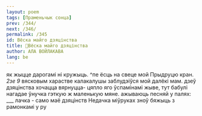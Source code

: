 ```yaml
---
layout: poem
tags: [Праменьчык сонца]
prev: /344/
next: /346/
permalink: /345
id: Вёска майго дзяцінства
title: 🚧Вёска майго дзяцінства
author: АЛА ВОЙЛАКАВА
lang: be
---
```



як жыцце дарогамі ні кружыць.
^пе ёсць на свеце мой Прыдруцю кран.
_2зе_ _9_ вясковым харастве калакалушы заблудэіўся мой далёкі мам.
дзеў дзяцінства хочацца вярнуцца- цяпло яго ўспамінамі жыве,
тут бабулі нагадае ўнучка гэткую ж маленькую мяне.
ажываюць песняй у палях: ___ лачка - само маё дзяцінств Недачка міўруках
зноў бяжыць з рамонкамі у ру
